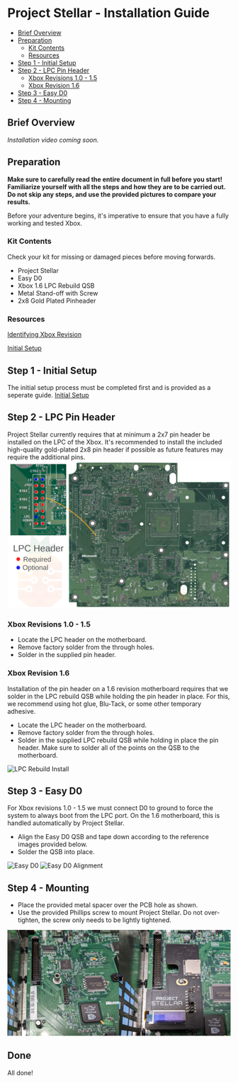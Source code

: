 # Project Stellar - Installation Guide

- [Brief Overview](#brief-overview)
- [Preparation](#preparation)
  * [Kit Contents](#kit-contents)
  * [Resources](#resources)
- [Step 1 - Initial Setup](#step-1---qsb-installation)
- [Step 2 - LPC Pin Header](#step-2---lpc-pin-header)
  * [Xbox Revisions 1.0 - 1.5](#xbox-revisions-10---15)
  * [Xbox Revision 1.6](#xbox-revision-16)
- [Step 3 - Easy D0](#step-3---easy-d0)
- [Step 4 - Mounting](#step-4---mounting)

## Brief Overview
*Installation video coming soon.*

## Preparation
**Make sure to carefully read the entire document in full before you start! Familiarize yourself with all the steps and how they are to be carried out. Do not skip any steps, and use the provided pictures to compare your results.**

Before your adventure begins, it's imperative to ensure that you have a fully working and tested Xbox.

### Kit Contents
Check your kit for missing or damaged pieces before moving forwards.

- Project Stellar
- Easy D0
- Xbox 1.6 LPC Rebuild QSB
- Metal Stand-off with Screw
- 2x8 Gold Plated Pinheader

### Resources
[Identifying Xbox Revision](https://github.com/MakeMHz/xbox-hd-plus/blob/master/manual/Identifying%20Xbox%20Revision.md)

[Initial Setup](Initial%20Setup.md)

## Step 1 - Initial Setup
The initial setup process must be completed first and is provided as a seperate guide.
[Initial Setup](Initial%20Setup.md)

## Step 2 - LPC Pin Header
Project Stellar currently requires that at minimum a 2x7 pin header be installed on the LPC of the Xbox. It's recommended to install the included high-quality gold-plated 2x8 pin header if possible as future features may require the additional pins.
![LPC Pin Header](images/lpc_header.png)

### Xbox Revisions 1.0 - 1.5
- Locate the LPC header on the motherboard.
- Remove factory solder from the through holes.
- Solder in the supplied pin header.

### Xbox Revision 1.6
Installation of the pin header on a 1.6 revision motherboard requires that we solder in the LPC rebuild QSB while holding the pin header in place. For this, we recommend using hot glue, Blu-Tack, or some other temporary adhesive.

- Locate the LPC header on the motherboard.
- Remove factory solder from the through holes.
- Solder in the supplied LPC rebuild QSB while holding in place the pin header. Make sure to solder all of the points on the QSB to the motherboard.

![LPC Rebuild Install](images/lpc_rebuild_install.png)

## Step 3 - Easy D0
For Xbox revisions 1.0 - 1.5 we must connect D0 to ground to force the system to always boot from the LPC port. On the 1.6 motherboard, this is handled automatically by Project Stellar.

- Align the Easy D0 QSB and tape down according to the reference images provided below.
- Solder the QSB into place.

![Easy D0](images/easy_d0.png)
![Easy D0 Alignment](images/easy_d0_alignment.png)

## Step 4 - Mounting

- Place the provided metal spacer over the PCB hole as shown.
- Use the provided Phillips screw to mount Project Stellar. Do not over-tighten, the screw only needs to be lightly tightened.

![Mounting Stellar](images/stellar_mount.png)

## Done
All done!
